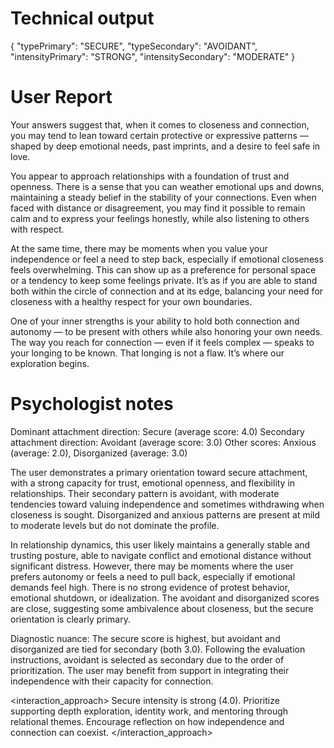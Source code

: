 # Technical output

{
  "typePrimary": "SECURE",
  "typeSecondary": "AVOIDANT",
  "intensityPrimary": "STRONG",
  "intensitySecondary": "MODERATE"
}


# User Report

Your answers suggest that, when it comes to closeness and connection, you may tend to lean toward certain protective or expressive patterns — shaped by deep emotional needs, past imprints, and a desire to feel safe in love.

You appear to approach relationships with a foundation of trust and openness. There is a sense that you can weather emotional ups and downs, maintaining a steady belief in the stability of your connections. Even when faced with distance or disagreement, you may find it possible to remain calm and to express your feelings honestly, while also listening to others with respect.

At the same time, there may be moments when you value your independence or feel a need to step back, especially if emotional closeness feels overwhelming. This can show up as a preference for personal space or a tendency to keep some feelings private. It’s as if you are able to stand both within the circle of connection and at its edge, balancing your need for closeness with a healthy respect for your own boundaries.

One of your inner strengths is your ability to hold both connection and autonomy — to be present with others while also honoring your own needs. The way you reach for connection — even if it feels complex — speaks to your longing to be known. That longing is not a flaw. It’s where our exploration begins.

# Psychologist notes

Dominant attachment direction: Secure (average score: 4.0) Secondary attachment direction: Avoidant (average score: 3.0) Other scores: Anxious (average: 2.0), Disorganized (average: 3.0)

The user demonstrates a primary orientation toward secure attachment, with a strong capacity for trust, emotional openness, and flexibility in relationships. Their secondary pattern is avoidant, with moderate tendencies toward valuing independence and sometimes withdrawing when closeness is sought. Disorganized and anxious patterns are present at mild to moderate levels but do not dominate the profile.

In relationship dynamics, this user likely maintains a generally stable and trusting posture, able to navigate conflict and emotional distance without significant distress. However, there may be moments where the user prefers autonomy or feels a need to pull back, especially if emotional demands feel high. There is no strong evidence of protest behavior, emotional shutdown, or idealization. The avoidant and disorganized scores are close, suggesting some ambivalence about closeness, but the secure orientation is clearly primary.

Diagnostic nuance: The secure score is highest, but avoidant and disorganized are tied for secondary (both 3.0). Following the evaluation instructions, avoidant is selected as secondary due to the order of prioritization. The user may benefit from support in integrating their independence with their capacity for connection.

<interaction_approach> Secure intensity is strong (4.0). Prioritize supporting depth exploration, identity work, and mentoring through relational themes. Encourage reflection on how independence and connection can coexist. </interaction_approach>
